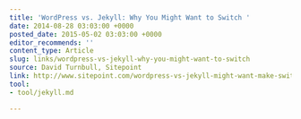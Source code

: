 ```yaml
---
title: 'WordPress vs. Jekyll: Why You Might Want to Switch '
date: 2014-08-28 03:03:00 +0000
posted_date: 2015-05-02 03:03:00 +0000
editor_recommends: ''
content_type: Article
slug: links/wordpress-vs-jekyll-why-you-might-want-to-switch
source: David Turnbull, Sitepoint
link: http://www.sitepoint.com/wordpress-vs-jekyll-might-want-make-switch/
tool:
- tool/jekyll.md

---
```

